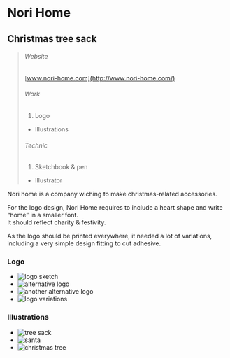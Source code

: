 # Nori Home

## Christmas tree sack

> ###### Website
> [www.nori-home.com](http://www.nori-home.com/)
> ###### Work
> 1. Logo
> - Illustrations
> ###### Technic
> 1. Sketchbook & pen
> - Illustrator

Nori home is a company wiching to make christmas-related accessories.

For the logo design, Nori Home requires to include a heart shape and write “home” in a smaller font.  
It should reflect charity & festivity.

As the logo should be printed everywhere, it needed a lot of variations, including a very simple design fitting to cut adhesive.

### Logo

- ![logo sketch](media/images/nori-skecth-1.jpg)
- ![alternative logo](media/images/nori-logo-alt.png)
- ![another alternative logo](media/images/nori-logo-alt-2.png)
- ![logo variations](media/images/nori-logo-showroom.jpg)

### Illustrations

- ![tree sack](media/images/nori-tree-close.jpg)
- ![santa](media/images/nori-pere-noel-gradients.jpg)
- ![christmas tree](media/images/nori-tree-triangle.jpg)